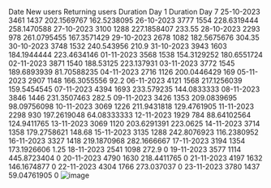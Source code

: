 Date	New users	Returning users	Duration Day 1	Duration Day 7
25-10-2023	3461	1437	202.1569767	162.5238095
26-10-2023	3777	1554	228.6319444	258.1470588
27-10-2023	3100	1288	227.1858407	233.55
28-10-2023	2293	978	261.0795455	167.3571429
29-10-2023	2678	1082	182.5675676	304.35
30-10-2023	3748	1532	240.543956	210.9
31-10-2023	3943	1603	184.1944444	223.4634146
01-11-2023	3568	1538	154.3129252	180.6551724
02-11-2023	3871	1540	188.53125	223.137931
03-11-2023	3772	1545	189.6893939	81.70588235
04-11-2023	2716	1126	200.0446429	169
05-11-2023	2907	1148	166.3055556	92.2
06-11-2023	4121	1568	217.1256039	159.5454545
07-11-2023	4394	1693	233.579235	144.0833333
08-11-2023	3846	1446	231.3507463	282.5
09-11-2023	3426	1353	209.0839695	98.09756098
10-11-2023	3069	1226	211.9431818	129.4761905
11-11-2023	2298	930	197.2619048	64.08333333
12-11-2023	1929	784	88.64102564	124.9411765
13-11-2023	3069	1120	203.6291391	223.0625
14-11-2023	3714	1358	179.2758621	148.68
15-11-2023	3135	1288	242.8076923	116.2380952
16-11-2023	3327	1418	219.1870968	282.1666667
17-11-2023	3194	1354	173.1926606	1.25
18-11-2023	2541	1098	272.9	0
19-11-2023	3577	1114	445.8723404	0
20-11-2023	4790	1630	218.4411765	0
21-11-2023	4197	1632	146.1674877	0
22-11-2023	4304	1766	273.037037	0
23-11-2023	3780	1437	59.04761905	0
![image](https://github.com/user-attachments/assets/829292a1-9de2-482f-a6a5-fdef5c74a017)
